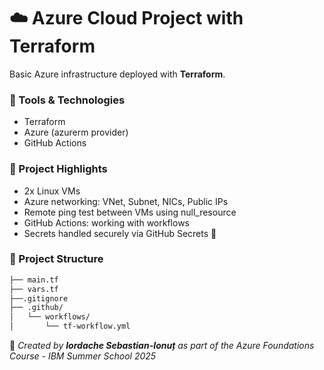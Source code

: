 # ☁️ Azure Cloud Project with Terraform

Basic Azure infrastructure deployed with **Terraform**.

### 🔧 Tools & Technologies
- Terraform
- Azure (azurerm provider)
- GitHub Actions

### 📌 Project Highlights
- 2x Linux VMs
- Azure networking: VNet, Subnet, NICs, Public IPs
- Remote ping test between VMs using null_resource
- GitHub Actions: working with workflows
- Secrets handled securely via GitHub Secrets 🔐

### 📁 Project Structure
```bash
├── main.tf
├── vars.tf
├──.gitignore
├── .github/
│   └── workflows/
│       └── tf-workflow.yml
```
📘 *Created by **Iordache Sebastian-Ionuț** as part of the Azure Foundations Course - IBM Summer School 2025*
